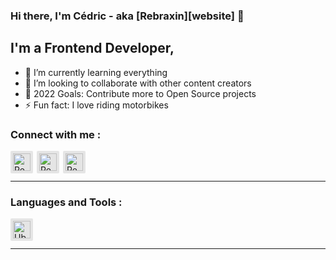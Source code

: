 ### Hi there, I'm Cédric - aka [Rebraxin][website] 👋

## I'm a Frontend Developer,

- 🌱 I’m currently learning everything
- 👯 I’m looking to collaborate with other content creators
- 🥅 2022 Goals: Contribute more to Open Source projects
- ⚡ Fun fact: I love riding motorbikes

### Connect with me :

[<img align="left" alt="Rebraxin | Twitter" width="28px" style="background: #e5e5e5; padding: 4px; border-radius: 2px; margin-right: 6px" src="https://cdn.jsdelivr.net/npm/simple-icons@v3/icons/twitter.svg" />][twitter]
[<img align="left" alt="Rebraxin | LinkedIn" width="28px" style="background: #e5e5e5; padding: 4px; border-radius: 2px; margin-right: 6px" src="https://cdn.jsdelivr.net/npm/simple-icons@v3/icons/linkedin.svg" />][linkedin]
[<img align="left" alt="Rebraxin | Instagram" width="28px" style="background: #e5e5e5; padding: 4px; border-radius: 2px; margin-right: 6px" src="https://cdn.jsdelivr.net/npm/simple-icons@v3/icons/instagram.svg" />][instagram]

<br />
<br />

---

### Languages and Tools :

[<img align="left" alt="Ubuntu" width="28px" style="background: #e5e5e5; padding: 4px; border-radius: 2px; margin-right: 6px" src="[https://raw.githubusercontent.com/github/explore/80688e429a7d4ef2fca1e82350fe8e3517d3494d/topics/visual-studio-code/visual-studio-code.png](https://img.shields.io/badge/Ubuntu-E95420?style=for-the-badge&logo=ubuntu&logoColor=white)" />](https://www.ubuntu-fr.org/)


<br />
<br />

---

[twitter]: https://twitter.com/Rebraxin
[linkedin]: https://www.linkedin.com/in/cedric-paje-b69a4818a/
[instagram]: https://www.instagram.com/rebraxin/
